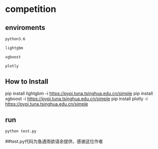 # competition

## enviroments
```bash
python3.6

lightgbm

xgboost

plotly
```
## How to Install
pip install lightgbm -i https://pypi.tuna.tsinghua.edu.cn/simple
pip install xgboost -i https://pypi.tuna.tsinghua.edu.cn/simple
pip install plotly -i https://pypi.tuna.tsinghua.edu.cn/simple

## run
```bash
python test.py
```

##test.py代码为鱼遇雨欲语余提供，感谢这位作者

